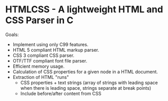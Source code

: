 HTMLCSS - A lightweight HTML and CSS Parser in C
================================================

Goals:

- Implement using only C99 features.
- HTML 5 compliant HTML markup parser.
- CSS 3 compliant CSS parser.
- OTF/TTF compliant font file parser.
- Efficient memory usage.
- Calculation of CSS properties for a given node in a HTML document.
- Extraction of HTML "runs"
  - CSS properties + text strings (array of strings with leading space when
    there is leading space, strings separate at break points)
  - Include before/after content from CSS
